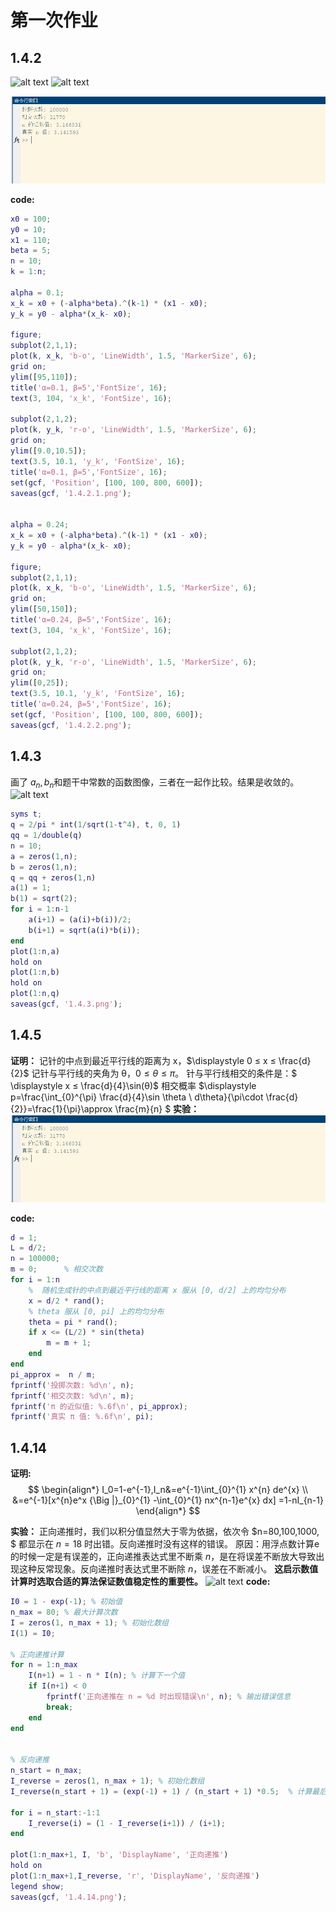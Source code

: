 <link rel="stylesheet" type="text/css" href="http://zlyd.iccnconn.com/markdowncss/stylelib/typora-purple-theme-1.5.7/purple.css">

# 第一次作业

## 1.4.2


![alt text](1.4.2.1.png)
![alt text](1.4.2.2.png)
<!-- <img src="C:\Users\WJL\Desktop\md草稿\images\1.4.2.1.png" alt="替代文本" width="70%" height="70%">
<img src="C:\Users\WJL\Desktop\md草稿\images\1.4.2.2.png" alt="替代文本" width="70%" height="70%"> -->

![alt text](image.png)


**code:**
```matlab
x0 = 100;
y0 = 10;
x1 = 110;  
beta = 5;
n = 10;   
k = 1:n;

alpha = 0.1;
x_k = x0 + (-alpha*beta).^(k-1) * (x1 - x0);
y_k = y0 - alpha*(x_k- x0);

figure;
subplot(2,1,1);  
plot(k, x_k, 'b-o', 'LineWidth', 1.5, 'MarkerSize', 6);
grid on;
ylim([95,110]);  
title('α=0.1, β=5','FontSize', 16);
text(3, 104, 'x_k', 'FontSize', 16);

subplot(2,1,2);  
plot(k, y_k, 'r-o', 'LineWidth', 1.5, 'MarkerSize', 6);
grid on;
ylim([9.0,10.5]);  
text(3.5, 10.1, 'y_k', 'FontSize', 16);
title('α=0.1, β=5','FontSize', 16); 
set(gcf, 'Position', [100, 100, 800, 600]);
saveas(gcf, '1.4.2.1.png');


alpha = 0.24;
x_k = x0 + (-alpha*beta).^(k-1) * (x1 - x0);
y_k = y0 - alpha*(x_k- x0);

figure;
subplot(2,1,1);  
plot(k, x_k, 'b-o', 'LineWidth', 1.5, 'MarkerSize', 6);
grid on;
ylim([50,150]);  
title('α=0.24, β=5','FontSize', 16);
text(3, 104, 'x_k', 'FontSize', 16);

subplot(2,1,2);  
plot(k, y_k, 'r-o', 'LineWidth', 1.5, 'MarkerSize', 6);
grid on;
ylim([0,25]);  
text(3.5, 10.1, 'y_k', 'FontSize', 16);
title('α=0.24, β=5','FontSize', 16); 
set(gcf, 'Position', [100, 100, 800, 600]);
saveas(gcf, '1.4.2.2.png');
```




## 1.4.3
画了 $a_n,b_n$和题干中常数的函数图像，三者在一起作比较。结果是收敛的。
![alt text](1.4.3.png)



```matlab
syms t;
q = 2/pi * int(1/sqrt(1-t^4), t, 0, 1)
qq = 1/double(q)
n = 10;
a = zeros(1,n);
b = zeros(1,n);
q = qq + zeros(1,n)
a(1) = 1;
b(1) = sqrt(2);
for i = 1:n-1
    a(i+1) = (a(i)+b(i))/2;
    b(i+1) = sqrt(a(i)*b(i));
end
plot(1:n,a)
hold on
plot(1:n,b)
hold on
plot(1:n,q)
saveas(gcf, '1.4.3.png');
```



## 1.4.5
**证明：**
记针的中点到最近平行线的距离为 x，$\displaystyle  0 ≤ x ≤ \frac{d}{2}$ 
记针与平行线的夹角为 θ，$0 ≤ θ ≤ π。$ 
针与平行线相交的条件是：$ \displaystyle x ≤ \frac{d}{4}\sin(θ)$ 
相交概率 $\displaystyle  p=\frac{\int_{0}^{\pi} \frac{d}{4}\sin \theta \ d\theta}{\pi\cdot \frac{d}{2}}=\frac{1}{\pi}\approx \frac{m}{n}  $ 
**实验：**
![alt text](image.png)

**code:**
```matlab
d = 1;      
L = d/2;   
n = 100000;  
m = 0;      % 相交次数
for i = 1:n
    %  随机生成针的中点到最近平行线的距离 x 服从 [0, d/2] 上的均匀分布
    x = d/2 * rand();
    % theta 服从 [0, pi] 上的均匀分布
    theta = pi * rand();
    if x <= (L/2) * sin(theta)
        m = m + 1;
    end
end
pi_approx =  n / m;
fprintf('投掷次数: %d\n', n);
fprintf('相交次数: %d\n', m);
fprintf('π 的近似值: %.6f\n', pi_approx);
fprintf('真实 π 值: %.6f\n', pi);
```


## 1.4.14
**证明:**
$$ \begin{align*}
    I_0=1-e^{-1},I_n&=e^{-1}\int_{0}^{1} x^{n} de^{x} \\
  &=e^{-1}[x^{n}e^x {\Big |}_{0}^{1} -\int_{0}^{1} nx^{n-1}e^{x} dx] =1-nI_{n-1}
\end{align*} $$

**实验：**
正向递推时，我们以积分值显然大于零为依据，依次令 $n=80,100,1000, $ 都显示在 $n=18$ 时出错。反向递推时没有这样的错误。
原因：用浮点数计算e的时候一定是有误差的，正向递推表达式里不断乘 $n$，是在将误差不断放大导致出现这种反常现象。反向递推时表达式里不断除 $n$，误差在不断减小。
**这启示数值计算时选取合适的算法保证数值稳定性的重要性。** 
![alt text](1.4.14‘.png)
**code:**
```matlab
I0 = 1 - exp(-1); % 初始值
n_max = 80; % 最大计算次数
I = zeros(1, n_max + 1); % 初始化数组
I(1) = I0;

% 正向递推计算
for n = 1:n_max
    I(n+1) = 1 - n * I(n); % 计算下一个值
    if I(n+1) < 0 
        fprintf('正向递推在 n = %d 时出现错误\n', n); % 输出错误信息
        break;
    end
end


% 反向递推
n_start = n_max; 
I_reverse = zeros(1, n_max + 1); % 初始化数组
I_reverse(n_start + 1) = (exp(-1) + 1) / (n_start + 1) *0.5;  % 计算最后一个值

for i = n_start:-1:1
    I_reverse(i) = (1 - I_reverse(i+1)) / (i+1);
end

plot(1:n_max+1, I, 'b', 'DisplayName', '正向递推')
hold on 
plot(1:n_max+1,I_reverse, 'r', 'DisplayName', '反向递推')
legend show;
saveas(gcf, '1.4.14.png');
```